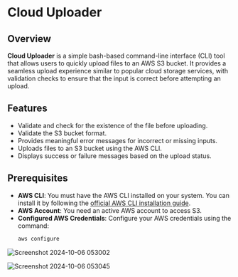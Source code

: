 # Cloud Uploader

## Overview

**Cloud Uploader** is a simple bash-based command-line interface (CLI) tool that allows users to quickly upload files to an AWS S3 bucket. It provides a seamless upload experience similar to popular cloud storage services, with validation checks to ensure that the input is correct before attempting an upload.

## Features

- Validate and check for the existence of the file before uploading.
- Validate the S3 bucket format.
- Provides meaningful error messages for incorrect or missing inputs.
- Uploads files to an S3 bucket using the AWS CLI.
- Displays success or failure messages based on the upload status.

## Prerequisites

- **AWS CLI**: You must have the AWS CLI installed on your system. You can install it by following the [official AWS CLI installation guide](https://docs.aws.amazon.com/cli/latest/userguide/getting-started-install.html).
- **AWS Account**: You need an active AWS account to access S3.
- **Configured AWS Credentials**: Configure your AWS credentials using the command:
  ```bash
  aws configure
![Screenshot 2024-10-06 053002](https://github.com/user-attachments/assets/4466eeea-7375-451f-b97c-967eac673e7f)

![Screenshot 2024-10-06 053045](https://github.com/user-attachments/assets/f1031e31-92bb-4a71-95e8-1c2e8f233942)

## 
